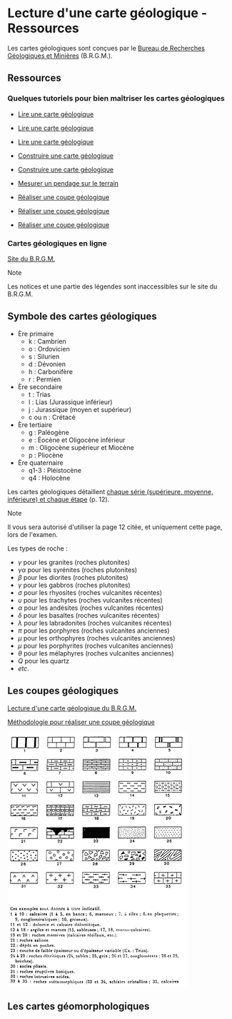 # Lecture d'une carte géologique - Ressources

Les cartes géologiques sont conçues par le [Bureau de Recherches Géologiques et Minières](https://www.brgm.fr/fr) (B.R.G.M.).

## Ressources

### Quelques tutoriels pour bien maîtriser les cartes géologiques

- [Lire une carte géologique](https://www.youtube.com/watch?v=-mIhfbmITns)

- [Lire une carte géologique](https://www.youtube.com/watch?v=PeoNeMFG37k&list=PLjepoOw2WVmh18Iv6bLIhYDUuqxojZIxS&index=7)

- [Lire une carte géologique](https://www.youtube.com/watch?v=EirOMRg_uNs&list=PLjepoOw2WVmh18Iv6bLIhYDUuqxojZIxS&index=12)
	
- [Construire une carte géologique](https://www.youtube.com/watch?v=OOI_A3BNQZk)

- [Construire une carte géologique](https://www.youtube.com/watch?v=8vcsZZnq9F0&list=PLAGFiOoRe1nMXDnTyisYRgUhljUQ5y0F5)

- [Mesurer un pendage sur le terrain](https://www.youtube.com/watch?v=6t6Px-urMI0)

- [Réaliser une coupe géologique](https://www.youtube.com/watch?v=-MvyamY1iT8&list=PLjepoOw2WVmh18Iv6bLIhYDUuqxojZIxS&index=2)

- [Réaliser une coupe géologique](https://www.youtube.com/watch?v=QgzVB2_dkcM&list=PLjepoOw2WVmh18Iv6bLIhYDUuqxojZIxS&index=8)

- [Réaliser une coupe géologique](https://www.youtube.com/watch?v=iEtdPrqJbAQ)

### Cartes géologiques en ligne

[Site du B.R.G.M.](https://infoterre.brgm.fr/viewer/MainTileForward.do)

> [!NOTE]
> Les notices et une partie des légendes sont inaccessibles sur le site du B.R.G.M.

## Symbole des cartes géologiques

- Ère primaire
	- k : Cambrien
	- o : Ordovicien
    - s : Silurien
    - d : Dévonien
    - h : Carbonifère
    - r : Permien
- Ère secondaire
    - t : Trias
    - l : Lias (Jurassique inférieur)
    - j : Jurassique (moyen et supérieur)
    - c ou n : Crétacé
- Ère tertiaire
	- g : Paléogène
    - e : Éocène et Oligocène inférieur
    - m : Oligocène supérieur et Miocène
    - p : Pliocène
- Ère quaternaire
	- q1-3 : Pléistocène
	- q4 : Holocène

Les cartes géologiques détaillent [chaque série (supérieure, moyenne, inférieure) et chaque étape](https://assistance.brgm.fr/sites/default/files/documents/guide_de_lecture_de_la_carte_geologique_a_1_50_000.pdf) (p. 12).

> [!NOTE]
> Il vous sera autorisé d'utiliser la page 12 citée, et uniquement cette page, lors de l'examen.

Les types de roche :

- $\gamma$ pour les granites (roches plutonites)
- $\gamma\alpha$ pour les syrénites (roches plutonites)
- $\beta$ pour les diorites (roches plutonites)
- $\gamma$ pour les gabbros (roches plutonites)
- $\sigma$ pour les rhyosites (roches vulcanites récentes)
- $\upsilon$ pour les trachytes (roches vulcanites récentes)
- $\alpha$ pour les andésites (roches vulcanites récentes)
- $\delta$ pour les basaltes (roches vulcanites récentes)
- $\lambda$ pour les labradonites (roches vulcanites récentes)
- $\pi$ pour les porphyres (roches vulcanites anciennes)
- $\mu$ pour les orthophyres (roches vulcanites anciennes)
- $\mu$ pour les porphyrites (roches vulcanites anciennes)
- $\theta$ pour les mélaphyres (roches vulcanites anciennes)
- *Q* pour les quartz
- *etc*.

## Les coupes géologiques

[Lecture d'une carte géologique du B.R.G.M.](https://assistance.brgm.fr/sites/default/files/documents/guide_de_lecture_de_la_carte_geologique_a_1_50_000.pdf)

[Méthodologie pour réaliser une coupe géologique](https://acces.ens-lyon.fr/acces/thematiques/limites/ecoles/parcours/chartreuse/licence-de-sciences-de-la-terre-1/deroulement-materiel/coupe-geologique)

![Image des figurés d'une coupe géologique](./Coupe-geologique/Figures-d-une-coupe-geologique.jpg "Figurés d'une coupe géologique (E.N.S. de Lyon)")

## Les cartes géomorphologiques
